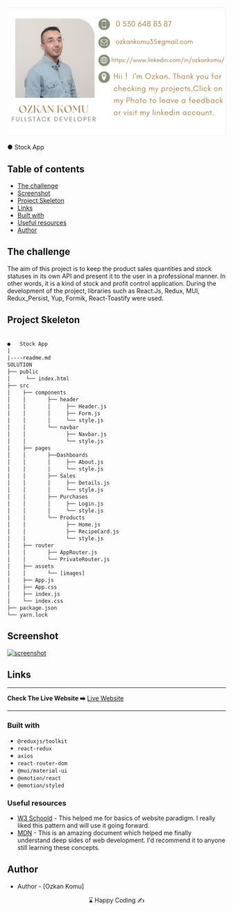 <p align="center">
<a href="https://www.linkedin.com/in/ozkankomu/" target="_blank"><img src="photo1.png" alt="screenshot" target=_blanked></a>
</p>

●	Stock App
## Table of contents

  - [The challenge](#the-challenge)
  - [Screenshot](#screenshot)
  - [Project Skeleton ](#project-skeleton)
  - [Links](#links)
  - [Built with](#built-with)
  - [Useful resources](#useful-resources)
  - [Author](#author)

## The challenge
The aim of this project is to keep the product sales quantities and stock statuses in its own API and present it to the user in a professional manner. In other words, it is a kind of stock and profit control application. During the development of the project, libraries such as React.Js, Redux, MUI, Redux_Persist, Yup, Formik, React-Toastify were used.

## Project Skeleton

```

●	Stock App
|
|----readme.md       
SOLUTION
├── public
│     └── index.html
├── src
│    ├── components
│    │       ├── header
│    │       │     ├── Header.js
│    │       │     ├── Form.js
│    │       │     └── style.js
│    │       └── navbar
│    │             ├── Navbar.js
│    │             └── style.js
│    ├── pages
│    │       ├──Dashboards
│    │       │     ├── About.js
│    │       │     └── style.js
│    │       ├── Sales
│    │       │     ├── Details.js
│    │       │     └── style.js
│    │       ├── Purchases
│    │       │     ├── Login.js
│    │       │     └── style.js
│    │       └── Products
│    │             ├── Home.js
│    │             ├── RecipeCard.js
│    │             └── style.js
│    ├── router
│    │       ├── AppRouter.js
│    │       └── PrivateRouter.js
│    ├── assets
│    │       └── [images]
│    ├── App.js
│    ├── App.css
│    ├── index.js
│    └── index.css
├── package.json
└── yarn.lock
```


## Screenshot
<p align="left">
<a href="https://ozkankomu.github.io/stock/"><img src="screen.gif" alt="screenshot" target=_blanked></a>
</p>



## Links
<hr>
<b>Check The Live Website ➡️</b> <a href="https://ozkankomu.github.io/stock/"> Live Website </a> 
<hr>

### Built with

- `@reduxjs/toolkit`
- `react-redux`
- `axios`
- `react-router-dom`
- `@mui/material-ui`
- `@emotion/react`
- `@emotion/styled`



### Useful resources

- [W3 Schoold](https://www.w3schools.com/) - This helped me for basics of website paradigm. I really liked this pattern and will use it going forward.
- [MDN](https://developer.mozilla.org/en-US/) - This is an amazing document which helped me finally understand deep sides of web development. I'd recommend it to anyone still learning these concepts.


## Author

- Author - [Ozkan Komu]

<center> &#8987; Happy Coding  &#9997; </center>
